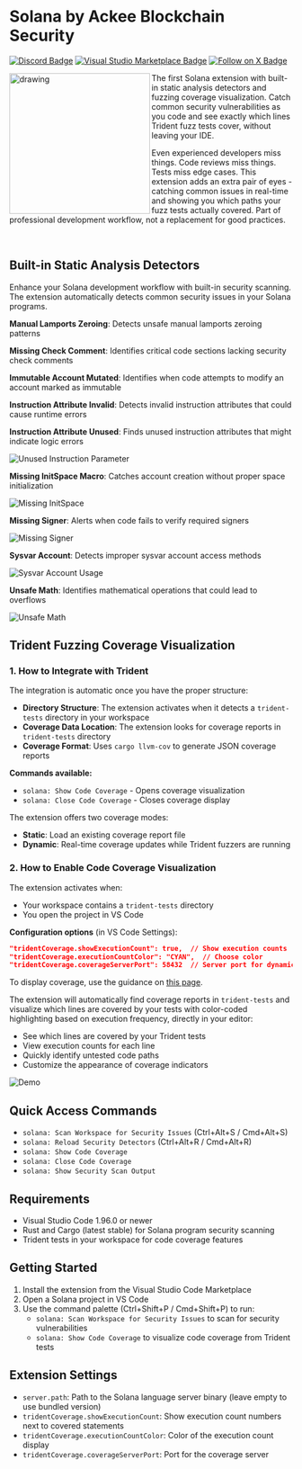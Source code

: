 # Solana by Ackee Blockchain Security

[![Discord Badge](https://img.shields.io/discord/867746290678104064?colorA=21262d&colorB=0000FF&style=flat)](https://discord.gg/x7qXXnGCsa)
[![Visual Studio Marketplace Badge](https://img.shields.io/visual-studio-marketplace/d/AckeeBlockchain.solana?colorA=21262d&colorB=0000FF&style=flat)](https://marketplace.visualstudio.com/items?itemName=AckeeBlockchain.solana)
[![Follow on X Badge](https://img.shields.io/badge/Follow%20on%20X-for%20release%20updates-0000FF?colorA=21262d&style=flat)](https://x.com/TridentSolana)

<img src="extension/assets/icon.png" align="left" alt="drawing" width="250" height="250"/>

The first Solana extension with built-in static analysis detectors and fuzzing coverage visualization. Catch common security vulnerabilities as you code and see exactly which lines Trident fuzz tests cover, without leaving your IDE.

Even experienced developers miss things. Code reviews miss things. Tests miss edge cases.
This extension adds an extra pair of eyes - catching common issues in real-time and showing you which paths your fuzz tests actually covered.
Part of professional development workflow, not a replacement for good practices.

<br clear="left"/>

## Built-in Static Analysis Detectors

Enhance your Solana development workflow with built-in security scanning. The extension automatically detects common security issues in your Solana programs.

**Manual Lamports Zeroing**: Detects unsafe manual lamports zeroing patterns

**Missing Check Comment**: Identifies critical code sections lacking security check comments

**Immutable Account Mutated**: Identifies when code attempts to modify an account marked as immutable

**Instruction Attribute Invalid**: Detects invalid instruction attributes that could cause runtime errors

**Instruction Attribute Unused**: Finds unused instruction attributes that might indicate logic errors

![Unused Instruction Parameter](extension/assets/unused_instruction_parameter.gif)

**Missing InitSpace Macro**: Catches account creation without proper space initialization

![Missing InitSpace](extension/assets/init_space_missing.gif)

**Missing Signer**: Alerts when code fails to verify required signers

![Missing Signer](extension/assets/missing_signer.gif)

**Sysvar Account**: Detects improper sysvar account access methods

![Sysvar Account Usage](extension/assets/sysvar_usage.gif)

**Unsafe Math**: Identifies mathematical operations that could lead to overflows

![Unsafe Math](extension/assets/uncheked_math.gif)

## Trident Fuzzing Coverage Visualization

### 1. How to Integrate with Trident

The integration is automatic once you have the proper structure:

- **Directory Structure**: The extension activates when it detects a `trident-tests` directory in your workspace
- **Coverage Data Location**: The extension looks for coverage reports in `trident-tests` directory
- **Coverage Format**: Uses `cargo llvm-cov` to generate JSON coverage reports

**Commands available:**

- `solana: Show Code Coverage` - Opens coverage visualization
- `solana: Close Code Coverage` - Closes coverage display

The extension offers two coverage modes:

- **Static**: Load an existing coverage report file
- **Dynamic**: Real-time coverage updates while Trident fuzzers are running

### 2. How to Enable Code Coverage Visualization

The extension activates when:

- Your workspace contains a `trident-tests` directory
- You open the project in VS Code

**Configuration options** (in VS Code Settings):

```json
"tridentCoverage.showExecutionCount": true,  // Show execution counts
"tridentCoverage.executionCountColor": "CYAN",  // Choose color
"tridentCoverage.coverageServerPort": 58432  // Server port for dynamic coverage
```

To display coverage, use the guidance on [this page](https://ackee.xyz/trident/docs/latest/trident-advanced/code-coverage/).

The extension will automatically find coverage reports in `trident-tests` and visualize which lines are covered by your tests with color-coded highlighting based on execution frequency, directly in your editor:

- See which lines are covered by your Trident tests
- View execution counts for each line
- Quickly identify untested code paths
- Customize the appearance of coverage indicators

![Demo](extension/assets/code-coverage.gif)

## Quick Access Commands

- `solana: Scan Workspace for Security Issues` (Ctrl+Alt+S / Cmd+Alt+S)
- `solana: Reload Security Detectors` (Ctrl+Alt+R / Cmd+Alt+R)
- `solana: Show Code Coverage`
- `solana: Close Code Coverage`
- `solana: Show Security Scan Output`

## Requirements

- Visual Studio Code 1.96.0 or newer
- Rust and Cargo (latest stable) for Solana program security scanning
- Trident tests in your workspace for code coverage features

## Getting Started

1. Install the extension from the Visual Studio Code Marketplace
2. Open a Solana project in VS Code
3. Use the command palette (Ctrl+Shift+P / Cmd+Shift+P) to run:
   - `solana: Scan Workspace for Security Issues` to scan for security vulnerabilities
   - `solana: Show Code Coverage` to visualize code coverage from Trident tests

## Extension Settings

- `server.path`: Path to the Solana language server binary (leave empty to use bundled version)
- `tridentCoverage.showExecutionCount`: Show execution count numbers next to covered statements
- `tridentCoverage.executionCountColor`: Color of the execution count display
- `tridentCoverage.coverageServerPort`: Port for the coverage server
